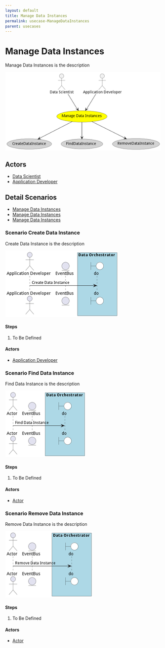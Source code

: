 ```yaml
---
layout: default
title: Manage Data Instances
permalink: usecase-ManageDataInstances
parent: usecases
---
```

# Manage Data Instances

Manage Data Instances is the description

![Activities Diagram](./activities.png)

## Actors

* [Data Scientist](actor-datascientist)
* [Application Developer](actor-applicationdeveloper)











## Detail Scenarios

* [Manage Data Instances](#scenario-CreateDataInstance)
* [Manage Data Instances](#scenario-FindDataInstance)
* [Manage Data Instances](#scenario-RemoveDataInstance)



### Scenario Create Data Instance

Create Data Instance is the description

![Scenario CreateDataInstance](./createdatainstance.png)

#### Steps

1. To Be Defined


#### Actors

* [Application Developer](actor-applicationdeveloper)



### Scenario Find Data Instance

Find Data Instance is the description

![Scenario FindDataInstance](./finddatainstance.png)

#### Steps

1. To Be Defined


#### Actors

* [Actor](actor-actor)



### Scenario Remove Data Instance

Remove Data Instance is the description

![Scenario RemoveDataInstance](./removedatainstance.png)

#### Steps

1. To Be Defined


#### Actors

* [Actor](actor-actor)




